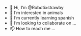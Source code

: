 - 👋 Hi, I’m @Robotixstrawby
- 👀 I’m interested in animals
- 🌱 I’m currently learning spanish
- 💞️ I’m looking to collaborate on ...
- 📫 How to reach me ...

<!---
Robotixstrawby/Robotixstrawby is a ✨ special ✨ repository because its `README.md` (this file) appears on your GitHub profile.
You can click the Preview link to take a look at your changes.
--->
